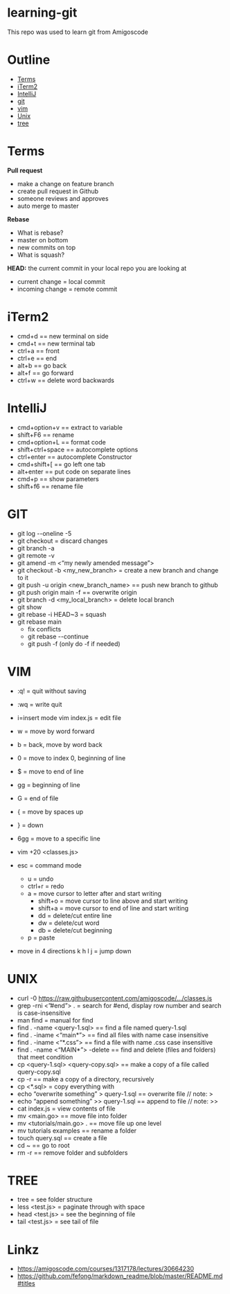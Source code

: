 # learning-git

This repo was used to learn git from Amigoscode

# Outline
- [Terms](#terms)
- [iTerm2](#iterm2)
- [IntelliJ](#intellij)
- [git](#git)
- [vim](#vim)
- [Unix](#unix)
- [tree](#tree)


# Terms
**Pull request**
* make a change on feature branch
* create pull request in Github
* someone reviews and approves
* auto merge to master


**Rebase**
* What is rebase?
* master on bottom
* new commits on top
* What is squash?

**HEAD:** the current commit in your local repo you are looking at
* current change = local commit
* incoming change = remote commit 



# iTerm2
* cmd+d == new terminal on side
* cmd+t == new terminal tab
* ctrl+a == front
* ctrl+e == end
* alt+b == go back
* alt+f == go forward
* ctrl+w == delete word backwards

# IntelliJ
* cmd+option+v == extract to variable
* shift+F6 == rename
* cmd+option+L == format code
* shift+ctrl+space == autocomplete options
* ctrl+enter == autocomplete Constructor 
* cmd+shift+[ == go left one tab
* alt+enter == put code on separate lines 
* cmd+p == show parameters
* shift+f6 == rename file

# GIT
* git log --oneline -5
* git checkout <myfile name> = discard changes 
* git branch -a
* git remote -v
* git amend -m <“my newly amended message”>
* git checkout -b <my_new_branch> = create a new branch and change to it
* git push -u origin <new_branch_name> == push new branch to github
* git push origin main -f == overwrite origin	
* git branch -d <my_local_branch> = delete local branch
* git show
* git rebase -i HEAD~3 = squash
* git rebase main
	* fix conflicts
	* git rebase --continue
	* git push -f   (only do -f if needed)

# VIM
* :q! = quit without saving
* :wq = write quit
* i=insert mode
vim index.js = edit file
* w = move by word forward
* b = back, move by word back
* 0 = move to index 0, beginning of line 
* $ = move to end of line
* gg = beginning of line
* G = end of file
* { = move by spaces up
* } = down
* 6gg = move to a specific line 
* vim +20 <classes.js>
* esc = command mode
	* u = undo
	* ctrl+r = redo
  *	a = move cursor to letter after and start writing 
	* shift+o = move cursor to line above and start writing
	* shift+a = move cursor to end of line and start writing
	* dd = delete/cut entire line
	* dw = delete/cut word
	* db = delete/cut beginning
  * p = paste
  

* move in 4 directions
   k
h    l
   j = jump down


# UNIX
* curl -0 <https://raw.githubusercontent.com/amigoscode/.../classes.js>
* grep  -rni <”#end”> . = search for #end, display row number and search is case-insensitive
* man find = manual for find
* find . -name <query-1.sql> == find a file named query-1.sql 
* find . -iname <“main*”> == find all files with name case insensitive
* find . -iname <“*.css”> == find a file with name  .css case insensitive
* find . -name <“MAIN*”> -delete == find and delete (files and folders) that meet condition
* cp <query-1.sql> <query-copy.sql> == make a copy of a file called query-copy.sql
* cp -r <tutorial> <tutorials-copy> == make a copy of a directory, recursively
* cp <*.sql> = copy everything with 
* echo “overwrite something” > query-1.sql == overwrite file // note: > 
* echo “append something” >> query-1.sql == append to file // note: >> 
* cat index.js = view contents of file
* mv <main.go> <tutorials> == move file into folder
* mv <tutorials/main.go> . == move file up one level
* mv tutorials examples == rename a folder
* touch query.sql == create a file 
* cd ~	== go to root
* rm -r == remove folder and subfolders

# TREE
* tree <example> = see folder structure
* less <test.js> = paginate through with space
* head <test.js> = see the beginning of file
* tail <test.js> = see tail of file
	

# Linkz
* https://amigoscode.com/courses/1317178/lectures/30664230
* https://github.com/fefong/markdown_readme/blob/master/README.md#titles
